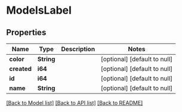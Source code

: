 # ModelsLabel

## Properties
Name | Type | Description | Notes
------------ | ------------- | ------------- | -------------
**color** | **String** |  | [optional] [default to null]
**created** | **i64** |  | [optional] [default to null]
**id** | **i64** |  | [optional] [default to null]
**name** | **String** |  | [optional] [default to null]

[[Back to Model list]](../README.md#documentation-for-models) [[Back to API list]](../README.md#documentation-for-api-endpoints) [[Back to README]](../README.md)


